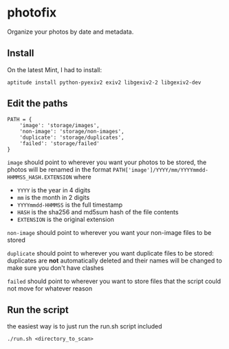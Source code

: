 # photofix

Organize your photos by date and metadata.

## Install

On the latest Mint, I had to install:

```
aptitude install python-pyexiv2 exiv2 libgexiv2-2 libgexiv2-dev
```

## Edit the paths

```
PATH = {
    'image': 'storage/images',
    'non-image': 'storage/non-images',
    'duplicate': 'storage/duplicates',
    'failed': 'storage/failed'
}
```

`image` should point to wherever you want your photos to be stored, the photos
will be renamed in the format `PATH['image']/YYYY/mm/YYYYmmdd-HHMMSS_HASH.EXTENSION`
where

- `YYYY` is the year in 4 digits
- `mm` is the month in 2 digits
- `YYYYmmdd-HHMMSS` is the full timestamp
- `HASH` is the sha256 and md5sum hash of the file contents
- `EXTENSION` is the original extension

`non-image` should point to wherever you want your non-image files to be stored

`duplicate` should point to wherever you want duplicate files to be stored:
duplicates are **not** automatically deleted and their names will be changed
to make sure you don't have clashes

`failed` should point to wherever you want to store files that the script
could not move for whatever reason


## Run the script

the easiest way is to just run the run.sh script included

```
./run.sh <directory_to_scan>
```
